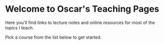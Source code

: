 # Welcome to Oscar's Teaching Pages

Here you'll find links to lecture notes and online resources for most of the topics I teach.

Pick a course from the list below to get started.

```{tableofcontents}
```
